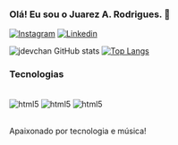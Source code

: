 
### Olá! Eu sou o Juarez A. Rodrigues. 👋

[![Instagram](https://img.shields.io/badge/Instagram-E4405F?style=for-the-badge&logo=instagram&logoColor=white)](https://www.instagram.com/juarezarodrigues)
[![Linkedin](https://img.shields.io/badge/LinkedIn-0077B5?style=for-the-badge&logo=linkedin&logoColor=white)](https://www.instagram.com/juarezarodrigues)


![jdevchan GitHub stats](https://github-readme-stats.vercel.app/api?username=jdevchan&show_icons=true&theme=tokyonight)
[![Top Langs](https://github-readme-stats.vercel.app/api/top-langs/?username=jdevchan)](https://github.com/jdevchan/github-readme-stats)

### Tecnologias
<div style="display: inline_block"><br/>
  <img align="center" alt="html5" src="https://img.shields.io/badge/HTML5-E34F26?style=for-the-badge&logo=html5&logoColor=white">
  <img align="center" alt="html5" src="https://img.shields.io/badge/CSS3-1572B6?style=for-the-badge&logo=css3&logoColor=whitee">
  <img align="center" alt="html5" src="https://img.shields.io/badge/JavaScript-F7DF1E?style=for-the-badge&logo=javascript&logoColor=black">
</div><br/>

Apaixonado por tecnologia e música!
